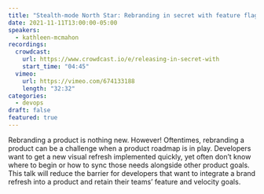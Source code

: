 ```yaml
---
title: "Stealth-mode North Star: Rebranding in secret with feature flags"
date: 2021-11-11T13:00:00-05:00
speakers:
  - kathleen-mcmahon
recordings:
  crowdcast:
    url: https://www.crowdcast.io/e/releasing-in-secret-with
    start_time: "04:45"
  vimeo:
    url: https://vimeo.com/674133188
    length: "32:32"
categories:
  - devops
draft: false
featured: true
---
```


Rebranding a product is nothing new. However! Oftentimes, rebranding a product can be a challenge when a product roadmap is in play. Developers want to get a new visual refresh implemented quickly, yet often don’t know where to begin or how to sync those needs alongside other product goals. This talk will reduce the barrier for developers that want to integrate a brand refresh into a product and retain their teams’ feature and velocity goals.
